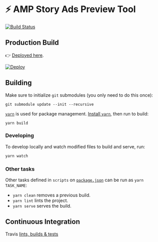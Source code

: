 # ⚡ AMP Story Ads Preview Tool

[![Build Status](https://travis-ci.com/alanorozco/amp-story-ads-preview.svg?token=cqG77daJoMoEWpcKUjSW&branch=master)](https://travis-ci.com/alanorozco/amp-story-ads-preview)

## Production Build

👉 [Deployed here](https://amp-story-ads-preview.herokuapp.com/).

[![Deploy](https://www.herokucdn.com/deploy/button.svg)](https://heroku.com/deploy)

## Building

Make sure to initialize `git` submodules (you only need to do this once):

```
git submodule update --init --recursive
```

[`yarn`](https://yarnpkg.com) is used for package management.
[Install `yarn`](https://yarnpkg.com/en/docs/install), then run to build:

```
yarn build
```

### Developing

To develop locally and watch modified files to build and serve, run:

```sh
yarn watch
```

### Other tasks

Other tasks defined in `scripts` on [`package.json`](./package.json) can be run as `yarn TASK_NAME`:

- `yarn clean` removes a previous build.
- `yarn lint` lints the project.
- `yarn serve` serves the build.

## Continuous Integration

Travis [lints, builds & tests](./.travis.yml)
